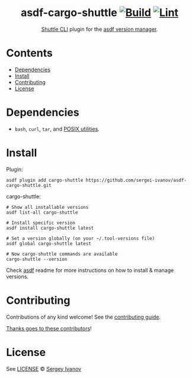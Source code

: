 <div align="center">

# asdf-cargo-shuttle [![Build](https://github.com/sergei-ivanov/asdf-cargo-shuttle/actions/workflows/build.yml/badge.svg)](https://github.com/sergei-ivanov/asdf-cargo-shuttle/actions/workflows/build.yml) [![Lint](https://github.com/sergei-ivanov/asdf-cargo-shuttle/actions/workflows/lint.yml/badge.svg)](https://github.com/sergei-ivanov/asdf-cargo-shuttle/actions/workflows/lint.yml)

[Shuttle CLI](https://docs.shuttle.rs) plugin for the [asdf version manager](https://asdf-vm.com).

</div>

# Contents

- [Dependencies](#dependencies)
- [Install](#install)
- [Contributing](#contributing)
- [License](#license)

# Dependencies

- `bash`, `curl`, `tar`, and [POSIX utilities](https://pubs.opengroup.org/onlinepubs/9699919799/idx/utilities.html).

# Install

Plugin:

```shell
asdf plugin add cargo-shuttle https://github.com/sergei-ivanov/asdf-cargo-shuttle.git
```

cargo-shuttle:

```shell
# Show all installable versions
asdf list-all cargo-shuttle

# Install specific version
asdf install cargo-shuttle latest

# Set a version globally (on your ~/.tool-versions file)
asdf global cargo-shuttle latest

# Now cargo-shuttle commands are available
cargo-shuttle --version
```

Check [asdf](https://github.com/asdf-vm/asdf) readme for more instructions on how to
install & manage versions.

# Contributing

Contributions of any kind welcome! See the [contributing guide](contributing.md).

[Thanks goes to these contributors](https://github.com/sergei-ivanov/asdf-cargo-shuttle/graphs/contributors)!

# License

See [LICENSE](LICENSE) © [Sergey Ivanov](https://github.com/sergei-ivanov/)
